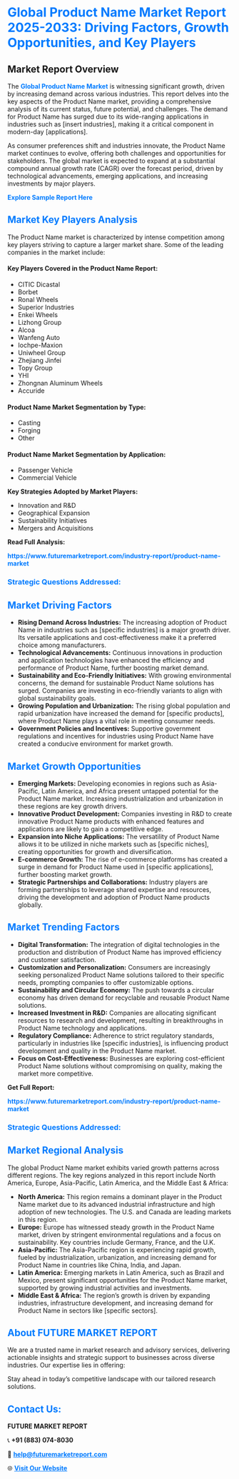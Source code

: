 <h1 style="color: #007BFF;">Global Product Name Market Report 2025-2033: Driving Factors, Growth Opportunities, and Key Players</h1>

<section id="overview">
<h2>Market Report Overview</h2>
<p>The <a href="https://www.futuremarketreport.com/industry-report/product-name-market" style="color: #007BFF; text-decoration: none;"><strong>Global Product Name Market</strong></a> is witnessing significant growth, driven by increasing demand across various industries. This report delves into the key aspects of the Product Name market, providing a comprehensive analysis of its current status, future potential, and challenges. The demand for Product Name has surged due to its wide-ranging applications in industries such as [insert industries], making it a critical component in modern-day [applications].</p>
<p>As consumer preferences shift and industries innovate, the Product Name market continues to evolve, offering both challenges and opportunities for stakeholders. The global market is expected to expand at a substantial compound annual growth rate (CAGR) over the forecast period, driven by technological advancements, emerging applications, and increasing investments by major players.</p>
</section>

<section id="overview">
<p><a href="https://www.futuremarketreport.com/request-sample/reportId=109437" style="color: #007BFF; text-decoration: none;"><strong>Explore Sample Report Here</strong></a></p>
</section>

<section id="key-players">
<h2 style="color: #007BFF;">Market Key Players Analysis</h2>
<p>The Product Name market is characterized by intense competition among key players striving to capture a larger market share. Some of the leading companies in the market include:</p>
<h4>Key Players Covered in the Product Name Report:</h4>
<ul><li>CITIC Dicastal</li><li>Borbet</li><li>Ronal Wheels</li><li>Superior Industries</li><li>Enkei Wheels</li><li>Lizhong Group</li><li>Alcoa</li><li>Wanfeng Auto</li><li>Iochpe-Maxion</li><li>Uniwheel Group</li><li>Zhejiang Jinfei</li><li>Topy Group</li><li>YHI</li><li>Zhongnan Aluminum Wheels</li><li>Accuride</li></ul>
<h4>Product Name Market Segmentation by Type:</h4>
<ul><li>Casting</li><li>Forging</li><li>Other</li></ul>

<h4>Product Name Market Segmentation by Application:</h4>
<ul><li>Passenger Vehicle</li><li>Commercial Vehicle</li></ul>
<p><strong>Key Strategies Adopted by Market Players:</strong></p>
<ul>
<li>Innovation and R&D</li>
<li>Geographical Expansion</li>
<li>Sustainability Initiatives</li>
<li>Mergers and Acquisitions</li>
</ul>
</section>

<section>
<p><strong>Read Full Analysis: </strong></p><a href="https://www.futuremarketreport.com/industry-report/product-name-market" style="color: #007BFF; text-decoration: none;"><strong>https://www.futuremarketreport.com/industry-report/product-name-market</strong></a>
<h3 style="color: #007BFF;">Strategic Questions Addressed:</h3>
</section>

<section id="driving-factors">
<h2 style="color: #007BFF;">Market Driving Factors</h2>
<ul>
<li><strong>Rising Demand Across Industries:</strong> The increasing adoption of Product Name in industries such as [specific industries] is a major growth driver. Its versatile applications and cost-effectiveness make it a preferred choice among manufacturers.</li>
<li><strong>Technological Advancements:</strong> Continuous innovations in production and application technologies have enhanced the efficiency and performance of Product Name, further boosting market demand.</li>
<li><strong>Sustainability and Eco-Friendly Initiatives:</strong> With growing environmental concerns, the demand for sustainable Product Name solutions has surged. Companies are investing in eco-friendly variants to align with global sustainability goals.</li>
<li><strong>Growing Population and Urbanization:</strong> The rising global population and rapid urbanization have increased the demand for [specific products], where Product Name plays a vital role in meeting consumer needs.</li>
<li><strong>Government Policies and Incentives:</strong> Supportive government regulations and incentives for industries using Product Name have created a conducive environment for market growth.</li>
</ul>
</section>

<section id="growth-opportunities">
<h2 style="color: #007BFF;">Market Growth Opportunities</h2>
<ul>
<li><strong>Emerging Markets:</strong> Developing economies in regions such as Asia-Pacific, Latin America, and Africa present untapped potential for the Product Name market. Increasing industrialization and urbanization in these regions are key growth drivers.</li>
<li><strong>Innovative Product Development:</strong> Companies investing in R&D to create innovative Product Name products with enhanced features and applications are likely to gain a competitive edge.</li>
<li><strong>Expansion into Niche Applications:</strong> The versatility of Product Name allows it to be utilized in niche markets such as [specific niches], creating opportunities for growth and diversification.</li>
<li><strong>E-commerce Growth:</strong> The rise of e-commerce platforms has created a surge in demand for Product Name used in [specific applications], further boosting market growth.</li>
<li><strong>Strategic Partnerships and Collaborations:</strong> Industry players are forming partnerships to leverage shared expertise and resources, driving the development and adoption of Product Name products globally.</li>
</ul>
</section>

<section id="trending-factors">
<h2 style="color: #007BFF;">Market Trending Factors</h2>
<ul>
<li><strong>Digital Transformation:</strong> The integration of digital technologies in the production and distribution of Product Name has improved efficiency and customer satisfaction.</li>
<li><strong>Customization and Personalization:</strong> Consumers are increasingly seeking personalized Product Name solutions tailored to their specific needs, prompting companies to offer customizable options.</li>
<li><strong>Sustainability and Circular Economy:</strong> The push towards a circular economy has driven demand for recyclable and reusable Product Name solutions.</li>
<li><strong>Increased Investment in R&D:</strong> Companies are allocating significant resources to research and development, resulting in breakthroughs in Product Name technology and applications.</li>
<li><strong>Regulatory Compliance:</strong> Adherence to strict regulatory standards, particularly in industries like [specific industries], is influencing product development and quality in the Product Name market.</li>
<li><strong>Focus on Cost-Effectiveness:</strong> Businesses are exploring cost-efficient Product Name solutions without compromising on quality, making the market more competitive.</li>
</ul>
</section>

<section>
<p><strong>Get Full Report: </strong></p><a href="https://www.futuremarketreport.com/industry-report/product-name-market" style="color: #007BFF; text-decoration: none;"><strong>https://www.futuremarketreport.com/industry-report/product-name-market</strong></a>
<h3 style="color: #007BFF;">Strategic Questions Addressed:</h3>
</section>


<section id="regional-analysis">
<h2 style="color: #007BFF;">Market Regional Analysis</h2>
<p>The global Product Name market exhibits varied growth patterns across different regions. The key regions analyzed in this report include North America, Europe, Asia-Pacific, Latin America, and the Middle East & Africa:</p>
<ul>
<li><strong>North America:</strong> This region remains a dominant player in the Product Name market due to its advanced industrial infrastructure and high adoption of new technologies. The U.S. and Canada are leading markets in this region.</li>
<li><strong>Europe:</strong> Europe has witnessed steady growth in the Product Name market, driven by stringent environmental regulations and a focus on sustainability. Key countries include Germany, France, and the U.K.</li>
<li><strong>Asia-Pacific:</strong> The Asia-Pacific region is experiencing rapid growth, fueled by industrialization, urbanization, and increasing demand for Product Name in countries like China, India, and Japan.</li>
<li><strong>Latin America:</strong> Emerging markets in Latin America, such as Brazil and Mexico, present significant opportunities for the Product Name market, supported by growing industrial activities and investments.</li>
<li><strong>Middle East & Africa:</strong> The region’s growth is driven by expanding industries, infrastructure development, and increasing demand for Product Name in sectors like [specific sectors].</li>
</ul>
</section>

<footer>
<h2 style="color: #007BFF;">About FUTURE MARKET REPORT</h2>
<p>We are a trusted name in market research and advisory services, delivering actionable insights and strategic support to businesses across diverse industries. Our expertise lies in offering:</p>

<p>Stay ahead in today’s competitive landscape with our tailored research solutions.</p>

<h2 style="color: #007BFF;">Contact Us:</h2>
<p><strong>FUTURE MARKET REPORT</strong></p>
<p>📞 <strong>+91 (883) 074-8030</strong></p>
<p>📧 <strong><a href="mailto:help@futuremarketreport.com" style="color: #007BFF;">help@futuremarketreport.com</a></strong></p>
<p>🌐 <strong><a href="https://www.futuremarketreport.com/" style="color: #007BFF;">Visit Our Website</a></strong></p>
</footer>